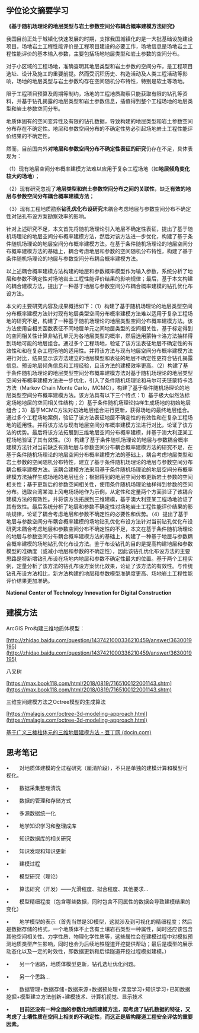 ## 学位论文摘要学习

**《基于随机场理论的地层类型与岩土参数空间分布耦合概率建模方法研究》**

我国目前正处于城镇化快速发展的时期，支撑我国城镇化的是一大批基础设施建设项目。场地岩土工程性能评价是工程项目建设的必要工作，场地信息是场地岩土工程性能评价的基本输入参数，主要包括场地地层类型和岩土参数的空间分布。

对于小区域的工程场地，准确查明其地层类型和岩土参数的空间分布，是工程项目选址、设计及施工的重要前提。然而受沉积历史、构造活动及人类工程活动等影响，场地的地层类型与岩土参数均存在空间随机分布特性，特别是软土等场地。

限于工程项目预算及周期等制约，场地的工程地质勘察只能获取有限的钻孔等资料，并基于钻孔揭露的地层类型和岩土参数信息，插值得到整个工程场地的地层类型和岩土参数空间分布。

地质体固有的空间变异性及有限的钻孔数据，导致构建的地层类型和岩土参数空间分布存在不确定性。地层和参数空间分布的不确定性势必引起场地岩土工程性能评价结果的不确定性。

然而，目前国内外**对地层和参数空间分布不确定性表征的研究**仍存在不足，具体表现为：

（1）现有地层空间分布概率建模方法难以应用于复杂工程场地（如**地层倾角变化较大的场地**）；

（2）现有研究忽视了**地层类型和岩土参数空间分布之间的关联性**，缺乏**有效的地层与参数空间分布耦合概率建模方法**；

（3）现有工程地质勘察**钻孔优化布设研究**未耦合考虑地层与参数空间分布不确定性对钻孔布设方案勘察效率的影响。

针对上述研究不足，本文首先将随机场理论引入地层不确定性表征，提出了基于随机场理论的地层空间分布概率建模方法，然后对该方法进一步优化，构建了基于条件随机场理论的地层空间分布概率建模方法。在基于条件随机场理论的地层空间分布概率建模方法的基础上，耦合考虑地层和参数的空间随机分布特性，构建了基于条件随机场理论的地层与参数空间分布耦合概率建模方法。

以上述耦合概率建模方法构建的地层和参数概率模型作为输入参数，系统分析了地层和参数不确定性对场地岩土工程性能评价结果的影响规律；最后，基于本文构建的耦合建模方法，提出了一种基于地层与参数空间分布耦合概率建模的钻孔优化布设方法。

本文的主要研究内容及成果概括如下：（1）构建了基于随机场理论的地层类型空间分布概率建模方法针对现有地层类型空间分布概率建模方法难以适用于复杂工程场地的研究不足，构建了一种基于随机场理论的地层类型空间分布概率建模方法。该方法使用自相关函数表征不同地层单元之间地层类型的空间相关性，基于标定得到的空间相关性计算非钻孔单元为各地层类型的概率，然后选用蒙特卡洛方法抽样得到场地可能的地层组合。通过多个工程场地，验证了该方法表征地层不确定性的有效性和和在复杂工程场地的适用性。并将该方法与现有地层空间分布概率建模方法进行对比，结果显示该方法建立的地层模型和表征的地层不确定性更符合钻孔揭露信息、预设地层倾角信息和工程经验，且该方法的建模效率更高。（2）构建了基于条件随机场理论的地层类型空间分布概率建模方法对基于随机场理论的地层类型空间分布概率建模方法进一步优化，引入了条件随机场理论和马尔可夫链蒙特卡洛方法（Markov Chain Monte Carlo，MCMC），构建了基于条件随机场理论的地层类型空间分布概率建模方法。该方法具有以下三个特点：1）基于极大似然法标定场地地层的空间相关性结构；2）基于条件随机场理论抽样生成场地的初始地层组合；3）基于MCMC方法对初始地层组合进行更新，获得场地的最终地层组合。通过多个工程场地案例，验证了该方法表征地层不确定性的有效性和在复杂工程场地的适用性。并将该方法与现有地层空间分布概率建模方法进行对比，论证了该方法的优势。最后将该方法拓展到三维地层空间分布概率建模，并基于澳大利亚某工程场地验证了其有效性。（3）构建了基于条件随机场理论的地层与参数耦合概率建模方法针对当前缺乏有效地层与参数空间分布耦合概率建模方法的研究不足，在基于条件随机场理论的地层空间分布概率建模方法的基础上，耦合考虑地层类型和岩土参数的空间随机分布特性，建立了基于条件随机场理论的地层与参数空间分布耦合概率建模方法。该耦合建模方法采用基于条件随机场理论的地层空间分布概率建模方法抽样生成场地的地层组合；根据得到的地层空间分布更新岩土参数的空间相关性；基于更新后的参数空间相关性，使用条件随机场理论抽样得到参数的空间分布。选取台湾某海上风电场场地作为示例，从定性和定量两个方面验证了该耦合建模方法的有效性。并将该方法拓展到三维建模，基于澳大利亚某工程场地验证了其有效性。最后系统分析了地层和参数不确定性对场地岩土工程性能评价结果的影响规律，论证了耦合考虑地层和参数不确定性的必要性和优势。（4）提出了基于地层与参数空间分布耦合概率建模的场地钻孔优化布设方法针对当前钻孔优化布设研究未耦合考虑地层和参数空间分布不确定性的不足，本文在基于条件随机场理论的地层与参数空间分布耦合概率建模方法的基础上，构建了一种基于地层与参数耦合概率建模的场地钻孔优化布设方法。鉴于布设钻孔的目的是提高构建地层和参数模型的准确度（或减小地层和参数的不确定性），因此该钻孔优化布设方法的主要思路是将新增钻孔布设在场地内地层和参数不确定性最大的位置。基于两个工程实例，定量分析了该方法的钻孔布设方案优化效果，论证了该方法的有效性。与传统钻孔布设方法相比，新方法构建的地层和参数模型准确度更高、场地岩土工程性能评价结果更加准确。

**National Center of Technology Innovation for Digital Construction**

## 建模方法

ArcGIS Pro构建三维地质体模型：

[http://zhidao.baidu.com/question/1437421000336210459/answer/3630019195](http://zhidao.baidu.com/question/1437421000336210459/answer/3630019195)

八叉树

[https://max.book118.com/html/2018/0819/7165100122001143.shtm](https://max.book118.com/html/2018/0819/7165100122001143.shtm)

三维空间建模方法之Octree模型的生成算法

[https://malagis.com/octree-3d-modeling-approach.html](https://malagis.com/octree-3d-modeling-approach.html)

[基于广义三棱柱体元的三维地层建模方法 - 豆丁网 (docin.com)](https://www.docin.com/p-111318139.html)

## 思考笔记

•       对地质体建模的全过程研究（厘清阶段），不只是单独的建模计算和模型可视化。

•       数据采集整理清洗

•       数据的管理和存储方式

•       多源数据统一化

•       地学知识学习和整理成库

•       知识数据库的相关研究

•       知识发现和知识更新

•       建模过程

•       模型研究（理论）

•       算法研究（开发）——光滑程度、拟合程度、其他要求…

•       模型精细程度（包含哪些数据，同时包含不同属性的数据会导致建模结果的变化）

•       地学模型的表示（首先当然是3D模型，这就涉及到可视化的精细程度；然后是数据存储的格式，一个地质体不止含有土壤岩石类型一种属性，同时还应该包含其他空间相关性、力学性质、物理化学性质等，这些属性会在建模过程中对模拟预测地质类型产生影响，同时也会为后续地铁隧道开挖提供帮助；最后是模型的展示动态化以及一定的时效性，即数据更新和后续隧道开挖过程模拟建模。）

•       另一个思路，地质体模型更新，钻孔选址优化问题。

•       另一个思路…

•       数据管理+数据存储+数据来源+数据预处理+深度学习+知识学习+已知数据挖掘+模型建立方法创新+建模技术、计算机视觉、显示技术

•       **目前还没有一种全面的参数化地质建模方法，既考虑了钻孔数据的特征，又考虑了土壤性质在空间上相关的不确定性，而这正是盾构隧道工程安全评估的重要因素。**